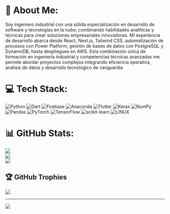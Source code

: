# 💫 About Me:
Soy ingeniero industrial con una sólida especialización en desarrollo de software y tecnologías en la nube, combinando habilidades analíticas y técnicas para crear soluciones empresariales innovadoras. Mi experiencia de desarrollo abarca desde React, Next.js, Tailwind CSS, automatización de procesos con Power Platform, gestión de bases de datos con PostgreSQL y DynamoDB, hasta despliegues en AWS. Esta combinación única de formación en ingeniería industrial y competencias técnicas avanzadas me permite abordar proyectos complejos integrando eficiencia operativa, análisis de datos y desarrollo tecnológico de vanguardia<br>


# 💻 Tech Stack:
![Python](https://img.shields.io/badge/python-3670A0?style=for-the-badge&logo=python&logoColor=ffdd54) ![Dart](https://img.shields.io/badge/dart-%230175C2.svg?style=for-the-badge&logo=dart&logoColor=white) ![Firebase](https://img.shields.io/badge/firebase-%23039BE5.svg?style=for-the-badge&logo=firebase) ![Anaconda](https://img.shields.io/badge/Anaconda-%2344A833.svg?style=for-the-badge&logo=anaconda&logoColor=white) ![Flutter](https://img.shields.io/badge/Flutter-%2302569B.svg?style=for-the-badge&logo=Flutter&logoColor=white) ![Keras](https://img.shields.io/badge/Keras-%23D00000.svg?style=for-the-badge&logo=Keras&logoColor=white) ![NumPy](https://img.shields.io/badge/numpy-%23013243.svg?style=for-the-badge&logo=numpy&logoColor=white) ![Pandas](https://img.shields.io/badge/pandas-%23150458.svg?style=for-the-badge&logo=pandas&logoColor=white) ![PyTorch](https://img.shields.io/badge/PyTorch-%23EE4C2C.svg?style=for-the-badge&logo=PyTorch&logoColor=white) ![TensorFlow](https://img.shields.io/badge/TensorFlow-%23FF6F00.svg?style=for-the-badge&logo=TensorFlow&logoColor=white) ![scikit-learn](https://img.shields.io/badge/scikit--learn-%23F7931E.svg?style=for-the-badge&logo=scikit-learn&logoColor=white) ![LINUX](https://img.shields.io/badge/Linux-FCC624?style=for-the-badge&logo=linux&logoColor=black)
# 📊 GitHub Stats:
![](https://github-readme-stats.vercel.app/api?username=litosbla&theme=dark&hide_border=false&include_all_commits=false&count_private=false)<br/>
![](https://github-readme-streak-stats.herokuapp.com/?user=litosbla&theme=dark&hide_border=false)<br/>
![](https://github-readme-stats.vercel.app/api/top-langs/?username=litosbla&theme=dark&hide_border=false&include_all_commits=false&count_private=false&layout=compact)

## 🏆 GitHub Trophies
![](https://github-profile-trophy.vercel.app/?username=litosbla&theme=juicyfresh&no-frame=false&no-bg=true&margin-w=4)

---
[![](https://visitcount.itsvg.in/api?id=litosbla&icon=0&color=0)](https://visitcount.itsvg.in)

<!-- Proudly created with GPRM ( https://gprm.itsvg.in ) -->
